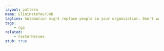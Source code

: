```yaml
---
layout: pattern
name: EliminateYourJob
tagline: Automation might replace people in your organization. Don't work around that, have them do something better instead.
tags:
    - ngo
related:
    - FasterHorses
stub: true
---
```


